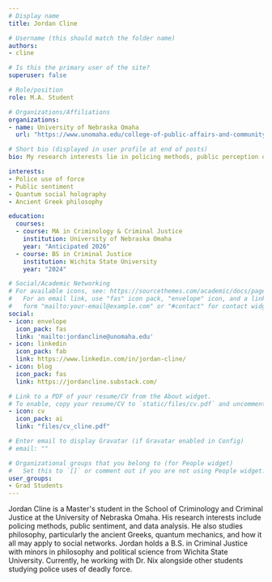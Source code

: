 ```yaml
---
# Display name
title: Jordan Cline

# Username (this should match the folder name)
authors:
- cline

# Is this the primary user of the site?
superuser: false

# Role/position
role: M.A. Student

# Organizations/Affiliations
organizations:
- name: University of Nebraska Omaha
  url: "https://www.unomaha.edu/college-of-public-affairs-and-community-service/criminology-and-criminal-justice/about-us/funded-graduate-students.php#Masters%20Students%20(funded%20on%20graduate%20assistantships)-main"

# Short bio (displayed in user profile at end of posts)
bio: My research interests lie in policing methods, public perception of authority, and quantitative analysis.

interests:
- Police use of force
- Public sentiment
- Quantum social holography
- Ancient Greek philosophy

education:
  courses:
  - course: MA in Criminology & Criminal Justice
    institution: University of Nebraska Omaha
    year: "Anticipated 2026"
  - course: BS in Criminal Justice
    institution: Wichita State University
    year: "2024"

# Social/Academic Networking
# For available icons, see: https://sourcethemes.com/academic/docs/page-builder/#icons
#   For an email link, use "fas" icon pack, "envelope" icon, and a link in the
#   form "mailto:your-email@example.com" or "#contact" for contact widget.
social:
- icon: envelope
  icon_pack: fas
  link: 'mailto:jordancline@unomaha.edu'
- icon: linkedin
  icon_pack: fab
  link: https://www.linkedin.com/in/jordan-cline/
- icon: blog
  icon_pack: fas
  link: https://jordancline.substack.com/

# Link to a PDF of your resume/CV from the About widget.
# To enable, copy your resume/CV to `static/files/cv.pdf` and uncomment the lines below.
- icon: cv
  icon_pack: ai
  link: "files/cv_cline.pdf"

# Enter email to display Gravatar (if Gravatar enabled in Config)
# email: ""

# Organizational groups that you belong to (for People widget)
#   Set this to `[]` or comment out if you are not using People widget.
user_groups:
- Grad Students
---
```


Jordan Cline is a Master's student in the School of Criminology and Criminal Justice at the University of Nebraska Omaha. His research interests include policing methods, public sentiment, and data analysis. He also studies philosophy, particularly the ancient Greeks, quantum mechanics, and how it all may apply to social networks. Jordan holds a B.S. in Criminal Justice with minors in philosophy and political science from Wichita State University. Currently, he working with Dr. Nix alongside other students studying police uses of deadly force.